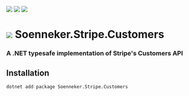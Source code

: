 [![](https://img.shields.io/nuget/v/soenneker.stripe.customers.svg?style=for-the-badge)](https://www.nuget.org/packages/soenneker.stripe.customers/)
[![](https://img.shields.io/github/actions/workflow/status/soenneker/soenneker.stripe.customers/publish-package.yml?style=for-the-badge)](https://github.com/soenneker/soenneker.stripe.customers/actions/workflows/publish-package.yml)
[![](https://img.shields.io/nuget/dt/soenneker.stripe.customers.svg?style=for-the-badge)](https://www.nuget.org/packages/soenneker.stripe.customers/)

# ![](https://user-images.githubusercontent.com/4441470/224455560-91ed3ee7-f510-4041-a8d2-3fc093025112.png) Soenneker.Stripe.Customers
### A .NET typesafe implementation of Stripe's Customers API

## Installation

```
dotnet add package Soenneker.Stripe.Customers
```
